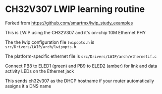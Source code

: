 # CH32V307 LWIP learning routine

Forked from https://github.com/smartmx/lwip_study_examples

This is LWIP using the CH32V307 and it's on-chip 10M Ethernet PHY

The the lwip configuration file `lwipopts.h` is `src/Drivers/LWIP/arch/lwipopts.h`

The platform-specific ethernet file is `src/Drivers/LWIP/arch/ethernetif.c`

Connect PB8 to ELED1 (green) and PB9 to ELED2 (amber) for link and data activity LEDs on the Ethernet jack

This sends ch32v307 as the DHCP hostname if your router automatically assigns it a DNS name
